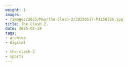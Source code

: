 ```yaml
---
weight: 1
images:
- /images/2025/May/The-Clash-2/20250517-P1150586.jpg
title: The Clash 2.
date: 2025-05-19
tags:
- archive
- digital

- the-clash-2
- sports
---
```


